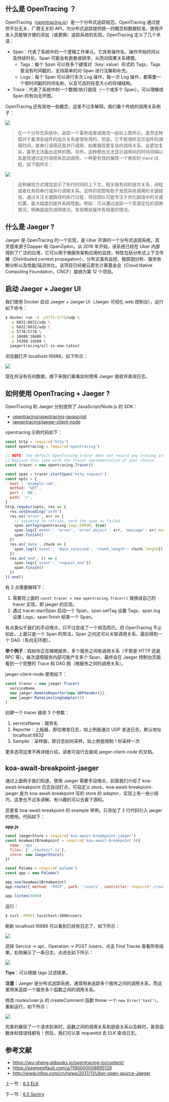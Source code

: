 ## 什么是 OpenTracing ？

OpenTracing（[opentracing.io](http://opentracing.io/)）是一个分布式追踪规范。OpenTracing 通过提供平台无关、厂商无关的 API，为分布式追踪提供统一的概念和数据标准，使得开发人员能够方便的添加（或更换）追踪系统的实现。OpenTracing 定义了几个术语：

- Span：代表了系统中的一个逻辑工作单元，它具有操作名、操作开始时间以及持续时长。Span 可能会有嵌套或排序，从而对因果关系建模。
  - Tags：每个 Span 可以有多个键值对（key: value）形式的 Tags，Tags 是没有时间戳的，支持简单的对 Span 进行注解和补充。
  - Logs：每个 Span 可以进行多次 Log 操作，每一次 Log 操作，都需要一个带时间戳的时间名称，以及可选的任意大小的存储结构。
- Trace：代表了系统中的一个数据/执行路径（一个或多个 Span），可以理解成 Span 的有向无环图。

OpenTracing 还有其他一些概念，这里不过多解释。我们看个传统的调用关系例子：

![](./assets/6.4.1.jpg)

> 在一个分布式系统中，追踪一个事务或者调用流一般如上图所示。虽然这种图对于看清各组件的组合关系是很有用的，但是，它不能很好显示组件的调用时间，是串行调用还是并行调用，如果展现更复杂的调用关系，会更加复杂，甚至无法画出这样的图。另外，这种图也无法显示调用间的时间间隔以及是否通过定时调用来启动调用。一种更有效的展现一个典型的 trace 过程，如下图所示：

![](./assets/6.4.2.jpg)

> 这种展现方式增加显示了执行时间的上下文，相关服务间的层次关系，进程或者任务的串行或并行调用关系。这样的视图有助于发现系统调用的关键路径。通过关注关键路径的执行过程，项目团队可能专注于优化路径中的关键位置，最大幅度的提升系统性能。例如：可以通过追踪一个资源定位的调用情况，明确底层的调用情况，发现哪些操作有阻塞的情况。

## 什么是 Jaeger ?

Jaeger 是 OpenTracing 的一个实现，是 Uber 开源的一个分布式追踪系统，其灵感来源于Dapper 和 OpenZipkin。从 2016 年开始，该系统已经在 Uber 内部得到了广泛的应用，它可以用于微服务架构应用的监控，特性包括分布式上下文传播（Distributed context propagation）、分布式事务监控、根原因分析、服务依赖分析以及性能/延迟优化。该项目已经被云原生计算基金会（Cloud Native Computing Foundation，CNCF）接纳为第 12 个项目。

## 启动 Jaeger + Jaeger UI

我们使用 Docker 启动 Jaeger + Jaeger UI（Jaeger 可视化 web 控制台），运行如下命令：

```sh
$ docker run -d -p5775:5775/udp \
  -p 6831:6831/udp \
  -p 6832:6832/udp \
  -p 5778:5778 \
  -p 16686:16686 \
  -p 14268:14268 \
  jaegertracing/all-in-one:latest
```

浏览器打开 localhost:16686，如下所示：

![](./assets/6.4.3.jpg)

现在并没有任何数据，接下来我们看看如何使用 Jaeger 接收并查询日志。

## 如何使用 OpenTracing + Jaeger ?

OpenTracing 和 Jaeger 分别提供了 JavaScript/Node.js 的 SDK：

- [opentracing/opentracing-javascript](https://github.com/opentracing/opentracing-javascript)
- [jaegertracing/jaeger-client-node](https://github.com/jaegertracing/jaeger-client-node)

opentracing 示例代码如下：

```js
const http = require('http')
const opentracing = require('opentracing')

// NOTE: the default OpenTracing tracer does not record any tracing information.
// Replace this line with the tracer implementation of your choice.
const tracer = new opentracing.Tracer()

const span = tracer.startSpan('http_request')
const opts = {
  host : 'example.com',
  method: 'GET',
  port : '80',
  path: '/',
}
http.request(opts, res => {
  res.setEncoding('utf8')
  res.on('error', err => {
    // assuming no retries, mark the span as failed
    span.setTag(opentracing.Tags.ERROR, true)
    span.log({'event': 'error', 'error.object': err, 'message': err.message, 'stack': err.stack})
    span.finish()
  })
  res.on('data', chunk => {
    span.log({'event': 'data_received', 'chunk_length': chunk.length})
  })
  res.on('end', () => {
    span.log({'event': 'request_end'})
    span.finish()
  })
}).end()
```

有 2 点需要解释下：

1. 需要将上面的 `const tracer = new opentracing.Tracer()` 替换成自己的 tracer 实现，即 jaeger 的实现。
2. 通过 tracer.startSpan 启动一个 Span，span.setTag 设置 Tags，span.log 设置 Logs，span.finish 结束一个 Span。

有点类似于我们的手动埋点，只不过变成了一个规范而已。但 OpenTracing 不止如此，上面只是一个 Span 的用法，Span 之间还可以关联调用关系，最后得到一个 DAG（有向无环图）。

**举个例子**：假如你正在搞微服务，多个服务之间有调用关系（不管是 HTTP 还是 RPC 等），每次调用服务内部可能产生多个 Span，最终会在 Jaeger 控制台页面看到一个完整的 Trace 和 DAG 图（微服务之间的调用关系）。

jaeger-client-node 使用如下：

```js
const tracer = new jaeger.Tracer(
  serviceName,
  new jaeger.RemoteReporter(new UDPSender()),
  new jaeger.RateLimitingSampler(1)
)
```

创建一个 tracer 接收 3 个参数：

1. serviceName：服务名
2. Reporter：上报器，即往哪发日志，如上例是通过 UDP 发送日志，默认地址 localhost:6832
3. Sampler：采样器，即日志如何采样，如上例是限制 1 秒采样一次

更多选项这里不再详细介绍，读者可自行去查阅 jaeger-client-node 的文档。

## koa-await-breakpoint-jaeger

通过上面例子我们知道，使用 Jaeger 需要手动埋点，前面我们介绍了 koa-await-breakpoint 日志自动打点，可自定义 store，koa-await-breakpoint-jaeger 是为 koa-await-breakpoint 写的 store 的 adaptor，实现上有一些小技巧，这里也不过多讲解，有兴趣的可以去看下源码。

还是拿 koa-await-breakpoint 的 example 举例，只添加了 2 行代码引入 jaeger 的使用。代码如下：

**app.js**

```js
const JaegerStore = require('koa-await-breakpoint-jaeger')
const koaAwaitBreakpoint = require('koa-await-breakpoint')({
  name: 'api',
  files: ['./routes/*.js'],
  store: new JaegerStore()
})

const Paloma = require('paloma')
const app = new Paloma()

app.use(koaAwaitBreakpoint)
app.route({ method: 'POST', path: '/users', controller: require('./routes/user').createUser })

app.listen(3000)
```

运行：

```sh
$ curl -XPOST localhost:3000/users
```

刷新 localhost:16686 可以看到已经有日志了，如下所示：

![](./assets/6.4.4.jpg)

选择 Sercice -> api，Operation -> POST /users，点击 Find Traces 查看所有结果，右侧展示了一条日志，点进去如下所示：

![](./assets/6.4.5.jpg)

**Tips**：可以根据 tags 过滤结果。

**注意**：Jaeger 是分布式追踪系统，通常用来追踪多个服务之间的调用关系，而这里用来追踪一个服务多个函数之间的调用关系。

修改 routes/user.js 的 createComment 函数 throw 一个 `new Error('test')`，重新运行，如下所示：

![](./assets/6.4.6.jpg)

完美的展现了一个请求到来时，函数之间的调用关系和层级关系以及耗时，甚至函数体和错误栈都有！然后，我们可以拿 requestId 去 ELK 查询日志。

## 参考文献

- https://wu-sheng.gitbooks.io/opentracing-io/content/
- https://segmentfault.com/a/1190000008895129
- http://www.infoq.com/cn/news/2017/11/Uber-open-spurce-Jaeger

上一节：[6.3 ELK](https://github.com/nswbmw/node-in-debugging/blob/master/6.3%20ELK.md)

下一节：[6.5 Sentry](https://github.com/nswbmw/node-in-debugging/blob/master/6.5%20Sentry.md)
